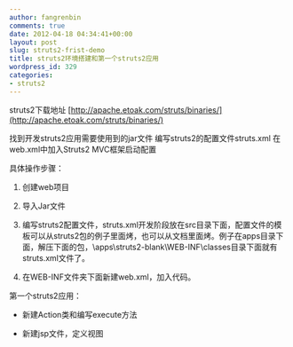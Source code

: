 ```yaml
---
author: fangrenbin
comments: true
date: 2012-04-18 04:34:41+00:00
layout: post
slug: struts2-frist-demo
title: struts2环境搭建和第一个struts2应用
wordpress_id: 329
categories:
- struts2
---
```


struts2下载地址
[http://apache.etoak.com/struts/binaries/](http://apache.etoak.com/struts/binaries/)

找到开发struts2应用需要使用到的jar文件
编写struts2的配置文件struts.xml
在web.xml中加入Struts2 MVC框架启动配置

具体操作步骤：



	
  1. 创建web项目

	
  2. 导入Jar文件

	
  3. 编写struts2配置文件，struts.xml开发阶段放在src目录下面，配置文件的模板可以从struts2包的例子里面烤，也可以从文档里面烤。例子在apps目录下面，解压下面的包，\apps\struts2-blank\WEB-INF\classes目录下面就有struts.xml文件了。

	
  4. 在WEB-INF文件夹下面新建web.xml，加入代码。


第一个struts2应用：

	
  * 新建Action类和编写execute方法

	
  * 新建jsp文件，定义视图


